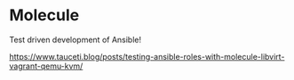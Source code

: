 # Molecule
Test driven development of Ansible!

https://www.tauceti.blog/posts/testing-ansible-roles-with-molecule-libvirt-vagrant-qemu-kvm/
